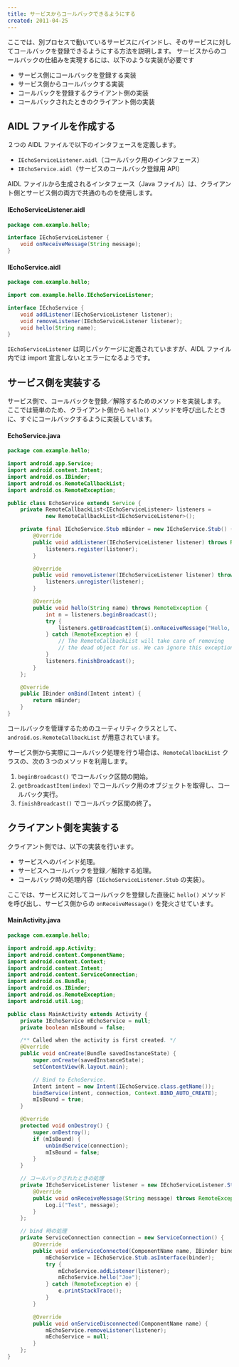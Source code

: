 ```yaml
---
title: サービスからコールバックできるようにする
created: 2011-04-25
---
```


ここでは、別プロセスで動いているサービスにバインドし、そのサービスに対してコールバックを登録できるようにする方法を説明します。
サービスからのコールバックの仕組みを実現するには、以下のような実装が必要です

- サービス側にコールバックを登録する実装
- サービス側からコールバックする実装
- コールバックを登録するクライアント側の実装
- コールバックされたときのクライアント側の実装


AIDL ファイルを作成する
----

２つの AIDL ファイルで以下のインタフェースを定義します。

- `IEchoServiceListener.aidl`（コールバック用のインタフェース）
- `IEchoService.aidl`（サービスのコールバック登録用 API）

AIDL ファイルから生成されるインタフェース（Java ファイル）は、クライアント側とサービス側の両方で共通のものを使用します。

#### IEchoServiceListener.aidl

~~~ java
package com.example.hello;

interface IEchoServiceListener {
    void onReceiveMessage(String message);
}
~~~

#### IEchoService.aidl

~~~ java
package com.example.hello;

import com.example.hello.IEchoServiceListener;

interface IEchoService {
    void addListener(IEchoServiceListener listener);
    void removeListener(IEchoServiceListener listener);
    void hello(String name);
}
~~~

`IEchoServiceListener` は同じパッケージに定義されていますが、AIDL ファイル内では import 宣言しないとエラーになるようです。


サービス側を実装する
----

サービス側で、コールバックを登録／解除するためのメソッドを実装します。
ここでは簡単のため、クライアント側から `hello()` メソッドを呼び出したときに、すぐにコールバックするように実装しています。

#### EchoService.java

~~~ java
package com.example.hello;

import android.app.Service;
import android.content.Intent;
import android.os.IBinder;
import android.os.RemoteCallbackList;
import android.os.RemoteException;

public class EchoService extends Service {
    private RemoteCallbackList<IEchoServiceListener> listeners =
            new RemoteCallbackList<IEchoServiceListener>();

    private final IEchoService.Stub mBinder = new IEchoService.Stub() {
        @Override
        public void addListener(IEchoServiceListener listener) throws RemoteException {
            listeners.register(listener);
        }

        @Override
        public void removeListener(IEchoServiceListener listener) throws RemoteException {
            listeners.unregister(listener);
        }

        @Override
        public void hello(String name) throws RemoteException {
            int n = listeners.beginBroadcast();
            try {
                listeners.getBroadcastItem(i).onReceiveMessage("Hello, " + name);
            } catch (RemoteException e) {
                // The RemoteCallbackList will take care of removing
                // the dead object for us. We can ignore this exception.
            }
            listeners.finishBroadcast();
        }
    };

    @Override
    public IBinder onBind(Intent intent) {
        return mBinder;
    }
}
~~~

コールバックを管理するためのユーティリティクラスとして、`android.os.RemoteCallbackList` が用意されています。

サービス側から実際にコールバック処理を行う場合は、`RemoteCallbackList` クラスの、次の３つのメソッドを利用します。

1. `beginBroadcast()` でコールバック区間の開始。
2. `getBroadcastItem(index)` でコールバック用のオブジェクトを取得し、コールバック実行。
3. `finishBroadcast()` でコールバック区間の終了。


クライアント側を実装する
----

クライアント側では、以下の実装を行います。

- サービスへのバインド処理。
- サービスへコールバックを登録／解除する処理。
- コールバック時の処理内容（`IEchoServiceListener.Stub` の実装）。

ここでは、サービスに対してコールバックを登録した直後に `hello()` メソッドを呼び出し、サービス側からの `onReceiveMessage()` を発火させています。

#### MainActivity.java

~~~ java
package com.example.hello;

import android.app.Activity;
import android.content.ComponentName;
import android.content.Context;
import android.content.Intent;
import android.content.ServiceConnection;
import android.os.Bundle;
import android.os.IBinder;
import android.os.RemoteException;
import android.util.Log;

public class MainActivity extends Activity {
    private IEchoService mEchoService = null;
    private boolean mIsBound = false;

    /** Called when the activity is first created. */
    @Override
    public void onCreate(Bundle savedInstanceState) {
        super.onCreate(savedInstanceState);
        setContentView(R.layout.main);

        // Bind to EchoService.
        Intent intent = new Intent(IEchoService.class.getName());
        bindService(intent, connection, Context.BIND_AUTO_CREATE);
        mIsBound = true;
    }

    @Override
    protected void onDestroy() {
        super.onDestroy();
        if (mIsBound) {
            unbindService(connection);
            mIsBound = false;
        }
    }

    // コールバックされたときの処理
    private IEchoServiceListener listener = new IEchoServiceListener.Stub() {
        @Override
        public void onReceiveMessage(String message) throws RemoteException {
            Log.i("Test", message);
        }
    };

    // bind 時の処理
    private ServiceConnection connection = new ServiceConnection() {
        @Override
        public void onServiceConnected(ComponentName name, IBinder binder) {
            mEchoService = IEchoService.Stub.asInterface(binder);
            try {
                mEchoService.addListener(listener);
                mEchoService.hello("Joe");
            } catch (RemoteException e) {
                e.printStackTrace();
            }
        }

        @Override
        public void onServiceDisconnected(ComponentName name) {
            mEchoService.removeListener(listener);
            mEchoService = null;
        }
    };
}
~~~

